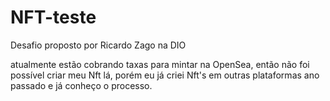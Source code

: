 # NFT-teste
Desafio proposto por Ricardo Zago na DIO

atualmente estão cobrando taxas para mintar na OpenSea, então não foi possível criar meu Nft lá, porém eu já criei Nft's em outras plataformas ano passado e já conheço o processo. 
